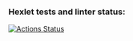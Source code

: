 ### Hexlet tests and linter status:
[![Actions Status](https://github.com/stasssssi/frontend-project-44/workflows/hexlet-check/badge.svg)](https://github.com/stasssssi/frontend-project-44/actions)